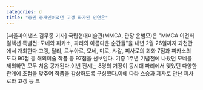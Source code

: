 ```yaml
---
categories: d
title: "증권 중개인이었던 고갱 화가된 인연은"
---
```

[서울파이낸스 김무종 기자] 국립현대미술관(MMCA, 관장 윤범모)은 "MMCA 이건희컬렉션 특별전: 모네와 피카소, 파리의 아름다운 순간들"을 내년 2월 26일까지 과천관에서 개최한다.고갱, 달리, 르누아르, 모네, 미로, 샤갈, 피사로의 회화 7점과 피카소의 도자 90점 등 해외미술 작품 총 97점을 선보인다. 기증 1주년 기념전에 나왔던 모네를 제외하면 모두 처음 공개된다.이번 전시는 8명의 거장이 동시대 파리에서 맺었던 다양한 관계에 초점을 맞추어 작품을 감상하도록 구성했다.이에 따라 스승과 제자로 만난 피사로와 고갱 등 크
